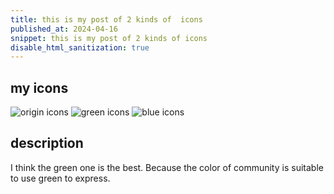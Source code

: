 ```yaml
---
title: this is my post of 2 kinds of  icons
published_at: 2024-04-16
snippet: this is my post of 2 kinds of icons
disable_html_sanitization: true
---
```


## my icons

![origin icons](../static/18-icons/Screenshot%202024-04-18%20at%202.45.39 pm.png)
![green icons](../static/18-icons/Screenshot%202024-04-18%20at%202.45.45 pm.png)
![blue icons](../static/18-icons/Screenshot%202024-04-18%20at%202.46.26 pm.png)

## description

I think the green one is the best. Because the color of community is suitable to use green to express.